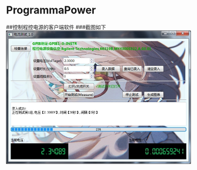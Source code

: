 # ProgrammaPower
##控制程控电源的客户端软件
###截图如下
![image](https://github.com/git-tree/ProgrammaPower/blob/master/screen.png)
